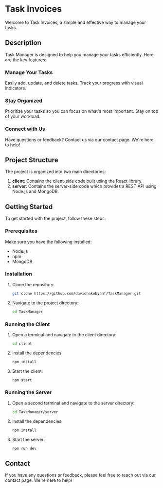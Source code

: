 # Task Invoices

Welcome to Task Invoices, a simple and effective way to manage your tasks.

## Description

Task Manager is designed to help you manage your tasks efficiently. Here are the key features:

### Manage Your Tasks
Easily add, update, and delete tasks. Track your progress with visual indicators.

### Stay Organized
Prioritize your tasks so you can focus on what's most important. Stay on top of your workload.

### Connect with Us
Have questions or feedback? Contact us via our contact page. We're here to help!

## Project Structure

The project is organized into two main directories:

1. **client**: Contains the client-side code built using the React library.
2. **server**: Contains the server-side code which provides a REST API using Node.js and MongoDB.

## Getting Started

To get started with the project, follow these steps:

### Prerequisites

Make sure you have the following installed:
- Node.js
- npm
- MongoDB

### Installation

1. Clone the repository:
    ```sh
    git clone https://github.com/davidhakobyanf/TaskManager.git
    ```
2. Navigate to the project directory:
    ```sh
    cd TaskManager
    ```

### Running the Client

1. Open a terminal and navigate to the client directory:
    ```sh
    cd client
    ```
2. Install the dependencies:
    ```sh
    npm install
    ```
3. Start the client:
    ```sh
    npm start
    ```

### Running the Server

1. Open a second terminal and navigate to the server directory:
    ```sh
    cd TaskManager/server
    ```
2. Install the dependencies:
    ```sh
    npm install
    ```
3. Start the server:
    ```sh
    npm run dev
    ```

## Contact

If you have any questions or feedback, please feel free to reach out via our contact page. We're here to help!
